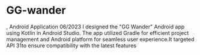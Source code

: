 # GG-wander

, Android Application 06/2023
I designed the "GG Wander" Android app using Kotlin in Android Studio. The app utilized Gradle for efficient project
management and Android platform for seamless user experience.It targeted API 31to ensure compatibility with the latest
features
